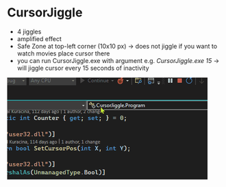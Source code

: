 # CursorJiggle

 - 4 jiggles
 - amplified effect
 - Safe Zone at top-left corner (10x10 px) -> does not jiggle if you want to watch movies place cursor there
 - you can run CursorJiggle.exe with argument e.g. *CursorJiggle.exe 15* -> will jiggle cursor every 15 seconds of inactivity
 
 ![](./CursorJiggle/jiggle.gif)
